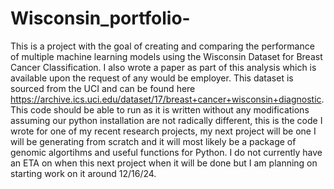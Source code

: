 # Wisconsin_portfolio-
This is a project with the goal of creating and comparing the performance of multiple machine learning models using the Wisconsin Dataset for Breast Cancer Classification. I also wrote a paper as part of this analysis which is available upon the request of any would be employer. This dataset is sourced from the UCI and can be found here https://archive.ics.uci.edu/dataset/17/breast+cancer+wisconsin+diagnostic. This code should be able to run as it is written without any modifications assuming our python installation are not radically different, this is the code I wrote for one of my recent research projects, my next project will be one I will be generating from scratch and it will most likely be a package of genomic algortihms and useful functions for Python. I do not currently have an ETA on when this next project when it will be done but I am planning on starting work on it around 12/16/24.
